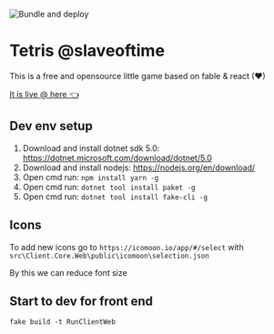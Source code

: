 ![Bundle and deploy](https://github.com/albertwoo/Tetris/workflows/Bundle%20and%20deploy%20to%20Tencent/badge.svg)

# Tetris @slaveoftime

This is a free and opensource little game based on fable & react (❤)

[It is live @ here 👈](https://tetris.slaveoftime.fun)

## Dev env setup

1. Download and install dotnet sdk 5.0: <https://dotnet.microsoft.com/download/dotnet/5.0>
2. Download and install nodejs: https://nodejs.org/en/download/
3. Open cmd run: `npm install yarn -g`
4. Open cmd run: `dotnet tool install paket -g`
5. Open cmd run: `dotnet tool install fake-cli -g`

## Icons

To add new icons go to `https://icomoon.io/app/#/select` with `src\Client.Core.Web\public\icomoon\selection.json`

By this we can reduce font size

## Start to dev for front end

`fake build -t RunClientWeb`
